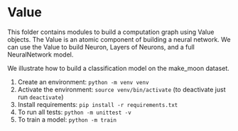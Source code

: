 # Value

This folder contains modules to build a computation graph using Value objects. The Value is an atomic component of building a neural network. We can use the Value to build Neuron, Layers of Neurons, and a full NeuralNetwork model.

We illustrate how to build a classification model on the make_moon dataset.

1. Create an environment: `python -m venv venv`
2. Activate the environment: `source venv/bin/activate` (to deactivate just run `deactivate`)
3. Install requirements: `pip install -r requirements.txt`
4. To run all tests: `python -m unittest -v`
5. To train a model: `python -m train`
